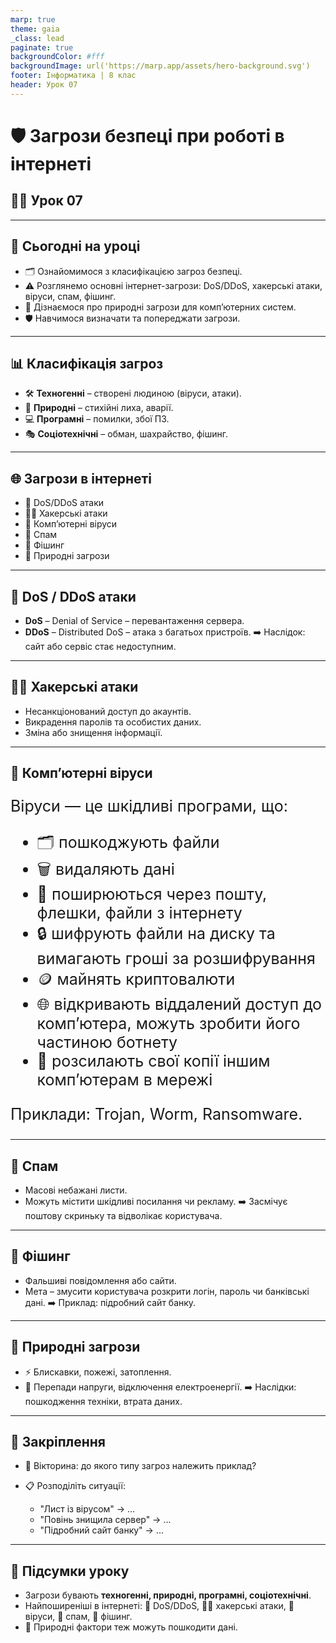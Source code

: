 ```yaml
---
marp: true
theme: gaia
_class: lead
paginate: true
backgroundColor: #fff
backgroundImage: url('https://marp.app/assets/hero-background.svg')
footer: Інформатика | 8 клас
header: Урок 07
---
```


<style>

.grid-container {
  display: grid;
  grid-template-columns: 50% 50%;
  align-items: start;
}
.text-left {
  text-align: left;
  padding: 5px;
}
.image-center {
  max-width: 100%; /* Ensures the image scales within its space */
  height: auto;
  text-align: center;
  display: flex;
  align-items: center;
  justify-content: center;
}

.text-large {
  font-size: 40px;
}

.text-medium {
  font-size: 30px;
}

.text-medium-small {
  font-size: 25px;
}

.text-small {
  font-size: 18px;
}

.text-tiny {
  font-size: 14px;
}

.card {
  border: 2px solid #333;
  border-radius: 12px;
  padding: 15px;
}

</style>

# 🛡️ Загрози безпеці при роботі в інтернеті

## 🏫🌐 Урок **07**

---

## 📘 Сьогодні на уроці

* 🗂️ Ознайомимося з класифікацією загроз безпеці.
* ⚠️ Розглянемо основні інтернет-загрози: DoS/DDoS, хакерські атаки, віруси, спам, фішинг.
* 🌋 Дізнаємося про природні загрози для комп’ютерних систем.
* 🛡️ Навчимося визначати та попереджати загрози.

---

## 📊 Класифікація загроз

* 🛠️ **Техногенні** – створені людиною (віруси, атаки).
* 🌋 **Природні** – стихійні лиха, аварії.
* 💻 **Програмні** – помилки, збої ПЗ.
* 🎭 **Соціотехнічні** – обман, шахрайство, фішинг.

---

## 🌐 Загрози в інтернеті

* 🚨 DoS/DDoS атаки
* 🕵️‍♂️ Хакерські атаки
* 🦠 Комп’ютерні віруси
* 📩 Спам
* 🎣 Фішинг
* 🌋 Природні загрози

---

## 🚨 DoS / DDoS атаки

* **DoS** – Denial of Service – перевантаження сервера.
* **DDoS** – Distributed DoS – атака з багатьох пристроїв.
  ➡️ Наслідок: сайт або сервіс стає недоступним.

---

## 🕵️‍♂️ Хакерські атаки

* Несанкціонований доступ до акаунтів.
* Викрадення паролів та особистих даних.
* Зміна або знищення інформації.

---

## 🦠 Комп’ютерні віруси

<section class="text-medium-small">

Віруси — це шкідливі програми, що:

* 🗂️ пошкоджують файли
* 🗑️ видаляють дані
* 📧 поширюються через пошту, флешки, файли з інтернету
* 🔒 шифрують файли на диску та вимагають гроші за розшифрування
* 🪙 майнять криптовалюти
* 🌐 відкривають віддалений доступ до компʼютера, можуть зробити його частиною ботнету
* 🔁 розсилають свої копії іншим компʼютерам в мережі

Приклади: Trojan, Worm, Ransomware.

</section>

---

## 📩 Спам

* Масові небажані листи.
* Можуть містити шкідливі посилання чи рекламу.
  ➡️ Засмічує поштову скриньку та відволікає користувача.

---

## 🎣 Фішинг

* Фальшиві повідомлення або сайти.
* Мета – змусити користувача розкрити логін, пароль чи банківські дані.
  ➡️ Приклад: підробний сайт банку.

---

## 🌋 Природні загрози

* ⚡ Блискавки, пожежі, затоплення.
* 🔌 Перепади напруги, відключення електроенергії.
  ➡️ Наслідки: пошкодження техніки, втрата даних.

---

## 📝 Закріплення

* 🧩 Вікторина: до якого типу загроз належить приклад?
* 📋 Розподіліть ситуації:

  * "Лист із вірусом" → ...
  * "Повінь знищила сервер" → ...
  * "Підробний сайт банку" → ...

---

## 📌 Підсумки уроку

* Загрози бувають **техногенні, природні, програмні, соціотехнічні**.
* Найпоширеніші в інтернеті: 🚨 DoS/DDoS, 🕵️‍♂️ хакерські атаки, 🦠 віруси, 📩 спам, 🎣 фішинг.
* 🌋 Природні фактори теж можуть пошкодити дані.
